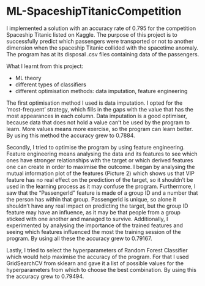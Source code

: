 # ML-SpaceshipTitanicCompetition

I implemented a solution with an accuracy rate of 0.795 for the competition Spaceship Titanic listed on Kaggle.
The purpose of this project is to successfully predict which passengers were transported or not to another dimension when the spaceship Titanic 
collided with the spacetime anomaly. The program has at its disposal .csv files containing data of the passengers.

What I learnt from this project:
- ML theory
- different types of classifiers
- different optimisation methods: data imputation, feature engineering

The first optimisation method I used is data imputation. I opted for the ‘most-frequent’ strategy, which fills in the gaps with the value that has the most appearances in each column. Data imputation is a good optimiser, because data that does not hold a value can’t be used by the program to learn. More values means more exercise, so the program can learn better. By using this method the accuracy grew to 0.7884.

Secondly, I tried to optimise the program by using feature engineering. Feature engineering means analysing the data and its features to see which ones have stronger relationships with the target or which derived features one can create in order to maximise the outcome. I began by analysing the mutual information plot of the features (Picture 2) which shows us that VIP feature has no real effect on the prediction of the target, so it shouldn’t be used in the learning process as it may confuse the program. Furthermore, I saw that the “PassengerId” feature is made of a group ID and a number that the person has within that group. PassengerId is unique, so alone it shouldn’t have any real impact on predicting the target, but the group ID feature may have an influence, as it may be that people from a group sticked with one another and managed to survive. Additionally, I experimented by analysing the importance of the trained features and seeing which features influenced the most the training session of the program. By using all these the accuracy grew to 0.79167. 

Lastly, I tried to select the hyperparameters of Random Forest Classifier which would help maximise the accuracy of the program. For that I used GridSearchCV from sklearn and gave it a list of possible values for the hyperparameters from which to choose the best combination. By using this the accuracy grew to 0.79494.

